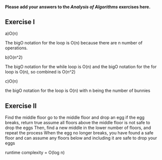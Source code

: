 #### Please add your answers to the **_Analysis of Algorithms_** exercises here.

## Exercise I

a)O(n)

The bigO notation for the loop is O(n) because there are n number of operations.

b)O(n^2)

The bigO notation for the while loop is O(n) and the bigO notation for the for loop is O(n), so combined is O(n^2)

c)O(n)

the bigO notation for the loop is O(n) with n being the number of bunnies

## Exercise II

Find the middle floor
go to the middle floor and drop an egg
if the egg breaks, return true
assume all floors above the middle floor is not safe to drop the eggs
Then, find a new middle in the lower number of floors, and repeat the process
When the egg no longer breaks, you have found a safe floor and can assume any floors below and including it are safe to drop your eggs

runtime complexity = O(log n)
